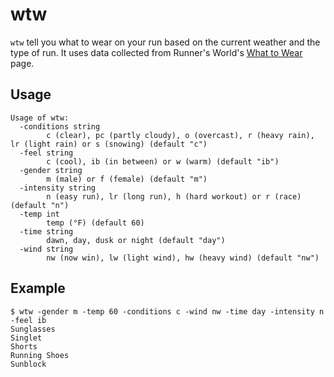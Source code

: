 wtw
===

`wtw` tell you what to wear on your run based on the current weather
and the type of run.  It uses data collected from Runner's
World's [What to Wear](http://www.runnersworld.com/what-to-wear) page.

## Usage

```
Usage of wtw:
  -conditions string
    	c (clear), pc (partly cloudy), o (overcast), r (heavy rain), lr (light rain) or s (snowing) (default "c")
  -feel string
    	c (cool), ib (in between) or w (warm) (default "ib")
  -gender string
    	m (male) or f (female) (default "m")
  -intensity string
    	n (easy run), lr (long run), h (hard workout) or r (race) (default "n")
  -temp int
    	temp (°F) (default 60)
  -time string
    	dawn, day, dusk or night (default "day")
  -wind string
    	nw (now win), lw (light wind), hw (heavy wind) (default "nw")
```

## Example

```
$ wtw -gender m -temp 60 -conditions c -wind nw -time day -intensity n -feel ib
Sunglasses
Singlet
Shorts
Running Shoes
Sunblock
```

